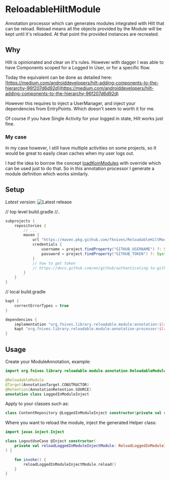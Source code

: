 # ReloadableHiltModule
Annotation processor which can generates modules integrated with Hilt that can be reload.
Reload means all the objects provided by the Module will be kept until it's reloaded. At that point the provided instances are recreated.

## Why

Hilt is opinionated and clear on it's rules. However with dagger I was able to have Components scoped for a Logged In User, or for a specific flow.

Today the equivalent can be done as detailed here:
[https://medium.com/androiddevelopers/hilt-adding-components-to-the-hierarchy-96f207d6d92d](https://medium.com/androiddevelopers/hilt-adding-components-to-the-hierarchy-96f207d6d92d)

However this requires to inject a UserManager, and inject your dependencies from EntryPoints. Which doesn't seem to worth it for me.

Of course if you have Single Activity for your logged in state, Hilt works just fine.

### My case

In my case however, I still have multiple activities on some projects, so It would be great to easily clean caches when my user logs out.

I had the idea to borrow the concept [loadKoinModules](https://insert-koin.io/docs/reference/koin-core/start-koin#loading-modules-after-startkoin) with override which can be used just to do that.
So in this annotation processor I generate a module definition which works similarly.

## Setup

*Latest version:* ![Latest release](https://img.shields.io/github/v/release/fknives/ReloadableHiltModule)

// top level build.gradle
//..
```groovy
subprojects {
    repositories {
        // ...
        maven {
            url "https://maven.pkg.github.com/fknives/ReloadableHiltModule"
            credentials {
                username = project.findProperty("GITHUB_USERNAME") ?: System.getenv("GITHUB_USERNAME")
                password = project.findProperty("GITHUB_TOKEN") ?: System.getenv("GITHUB_TOKEN")
            }
            // how to get token
            // https://docs.github.com/en/github/authenticating-to-github/keeping-your-account-and-data-secure/creating-a-personal-access-token
        }
    }
}
```

// local build.gradle
```groovy
kapt {
    correctErrorTypes = true
}

dependencies {
    implementation "org.fnives.library.reloadable.module:annotation:$latest_version"
    kapt "org.fnives.library.reloadable.module:annotation-processor:$latest_version"
}
```

## Usage

Create your ModuleAnnotation, example:

```kotlin
import org.fnives.library.reloadable.module.annotation.ReloadableModule

@ReloadableModule
@Target(AnnotationTarget.CONSTRUCTOR)
@Retention(AnnotationRetention.SOURCE)
annotation class LoggedInModuleInject
```

Apply to your classes such as:

```kotlin
class ContentRepository @LoggedInModuleInject constructor(private val contentGenerator: ContentGenerator) {
```

Where you want to reload the module, inject the generated Helper class:

```kotlin
import javax.inject.Inject

class LogoutUseCase @Inject constructor(
    private val reloadLoggedInModuleInjectModule: ReloadLoggedInModuleInjectModule
) {

    fun invoke() {
        reloadLoggedInModuleInjectModule.reload()
    }
}
```
